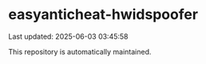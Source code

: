 # easyanticheat-hwidspoofer

Last updated: 2025-06-03 03:45:58

This repository is automatically maintained.
